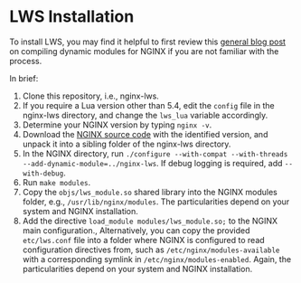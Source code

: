 # LWS Installation

To install LWS, you may find it helpful to first review this
[general blog post](https://www.nginx.com/blog/compiling-dynamic-modules-nginx-plus/)
on compiling dynamic modules for NGINX if you are not familiar with the process.

In brief:

1. Clone this repository, i.e., nginx-lws.
1. If you require a Lua version other than 5.4, edit the `config` file in the nginx-lws directory,
and change the `lws_lua` variable accordingly.
1. Determine your NGINX version by typing `nginx -v`.
1. Download the [NGINX source code](https://nginx.org/download/) with the identified version,
and unpack it into a sibling folder of the nginx-lws directory.
1. In the NGINX directory, run
`./configure --with-compat --with-threads --add-dynamic-module=../nginx-lws`. If debug logging is
required, add `--with-debug`.
1. Run `make modules`.
1. Copy the `objs/lws_module.so` shared library into the NGINX modules folder, e.g.,
`/usr/lib/nginx/modules`. The particularities depend on your system and NGINX installation.
1. Add the directive `load_module modules/lws_module.so;` to the NGINX main configuration.,
Alternatively, you can copy the provided `etc/lws.conf` file into a folder where NGINX is
configured to read configuration directives from, such as `/etc/nginx/modules-available` with a
corresponding symlink in `/etc/nginx/modules-enabled`. Again, the particularities depend on
your system and NGINX installation.

